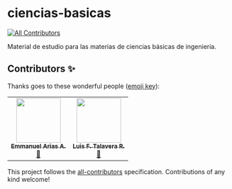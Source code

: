 # ciencias-basicas
<!-- ALL-CONTRIBUTORS-BADGE:START - Do not remove or modify this section -->
[![All Contributors](https://img.shields.io/badge/all_contributors-2-orange.svg?style=flat-square)](#contributors-)
<!-- ALL-CONTRIBUTORS-BADGE:END -->
Material de estudio para las materias de ciencias básicas de ingeniería.

## Contributors ✨

Thanks goes to these wonderful people ([emoji key](https://allcontributors.org/docs/en/emoji-key)):

<!-- ALL-CONTRIBUTORS-LIST:START - Do not remove or modify this section -->
<!-- prettier-ignore-start -->
<!-- markdownlint-disable -->
<table>
  <tr>
    <td align="center"><a href="https://github.com/ManeAriasA"><img src="https://avatars.githubusercontent.com/u/78614770?v=4?s=100" width="100px;" alt=""/><br /><sub><b>Emmanuel Arias A.</b></sub></a><br /><a href="https://github.com/LuisFerTR/ciencias-basicas/commits?author=ManeAriasA" title="Documentation">📖</a></td>
    <td align="center"><a href="https://github.com/LuisFerTR"><img src="https://avatars.githubusercontent.com/u/47088091?v=4?s=100" width="100px;" alt=""/><br /><sub><b>Luis F. Talavera R.</b></sub></a><br /><a href="https://github.com/LuisFerTR/ciencias-basicas/commits?author=LuisFerTR" title="Documentation">📖</a></td>
  </tr>
</table>

<!-- markdownlint-restore -->
<!-- prettier-ignore-end -->

<!-- ALL-CONTRIBUTORS-LIST:END -->

This project follows the [all-contributors](https://github.com/all-contributors/all-contributors) specification. Contributions of any kind welcome!